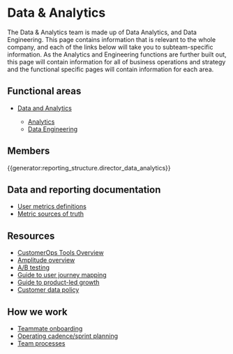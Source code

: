 # Data & Analytics

The Data & Analytics team is made up of Data Analytics, and Data Engineering. This page contains information that is relevant to the whole company, and each of the links below will take you to subteam-specific information. As the Analytics and Engineering functions are further built out, this page will contain information for all of business operations and strategy and the functional specific pages will contain information for each area.

## Functional areas

- [Data and Analytics](../../departments/bizops/data-analytics.md)

  - [Analytics](analytics/index.md)
  - [Data Engineering](data-engineering/index.md)

## Members

{{generator:reporting_structure.director_data_analytics}}

## Data and reporting documentation

- [User metrics definitions](process/user_definitions.md)
- [Metric sources of truth](content/departments/bizops/analytics/sources-of-truth.md) 

## Resources

- [CustomerOps Tools Overview](tools/customer_ops_tools.md)
- [Amplitude overview](tools/amplitude.md)
- [A/B testing](process/ab-testing.md)
- [Guide to user journey mapping](../../departments/engineering/product/process/user_research/user_journey_maps.md)
- [Guide to product-led growth](process/product_led_growth.md)
- [Customer data policy](process/customer_data_policy.md)

## How we work

- [Teammate onboarding](onboarding/index.md)
- [Operating cadence/sprint planning](process/operating_cadence.md)
- [Team processes](process/index.md)
